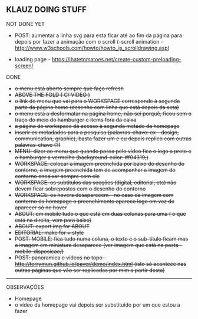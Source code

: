 ## KLAUZ DOING STUFF

NOT DONE YET

* POST: aumentar a linha svg para esta ficar até ao fim da página para depois por fazer a animação com o scroll (-scroll animation - http://www.w3schools.com/howto/howto_js_scrolldrawing.asp)

* loading page - https://ihatetomatoes.net/create-custom-preloading-screen/

DONE
* ~~o menu está aberto sempre que faço refresh~~
* ~~ABOVE THE FOLD ( C/ VIDEO )~~
* ~~o link do menu que vai para o WORKSPACE corresponde à segunda parte da página home (desenho com linha que está depois da seta)~~  
* ~~o menu está a desformatar na página home, não sei porquê, ficou sem o traço do meio do hamburger e items fora da caixa~~
* ~~a página do workspace dá acesso à segunda metade da homepage~~
* ~~inserir os metadados para a pesquisa (palavras-chave: ex - design, communication, graphic), basta fazer um e eu depois replico com outras palavras-chave (?)~~
* ~~MENU: dizer ao menu que quando passa pelo vídeo fica o logo a preto e o hamburger a vermelho (background-color: #f04319;)~~
* ~~WORKSPACE: colocar a imagem preenchida por baixo do desenho do contorno, a imagem preenchida tem de acompanhar a imagem do contorno encaixar sempre com ele~~
* ~~WORKSPACE: os subtítulos das secções (digital, editorial, etc) não devem ficar sobrepostos com o desenho do contorno~~
* ~~WORKSPACE: os hovers desaparecem - no caso da imagem com contorno da homepage o preenchimento aparece logo em vez de aparecer só no hover~~
* ~~ABOUT: em mobile tudo o que está em duas colunas para uma ( o que está na direita, vem para baixo)~~
* ~~ABOUT: export img for ABOUT~~
* ~~EDITORIAL: make for + style~~
* ~~POST: MOBILE: fica tudo numa coluna, o texto e o sub-titulo ficam mas a imagem em miniatura desaparece (ver imagem que está na pasta - mobile-disposicao/)~~
* ~~POST: panoramica e vídeos no topo - http://terrymun.github.io/paver/demo/index.html (isto só acontece nas outras páginas que vão ser replicadas por mim a partir desta)~~

***

OBSERVAÇÕES
* Homepage
 * o vídeo da homepage vai depois ser substituído por um que estou a fazer
